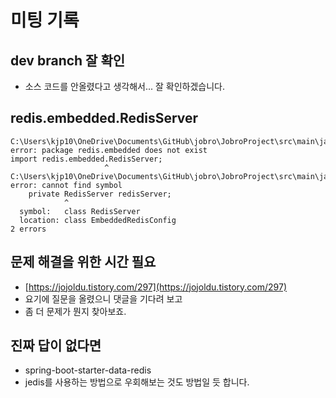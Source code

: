 # 미팅 기록

## dev branch 잘 확인

- 소스 코드를 안올렸다고 생각해서... 잘 확인하겠습니다.

## redis.embedded.RedisServer

``` Shell
C:\Users\kjp10\OneDrive\Documents\GitHub\jobro\JobroProject\src\main\java\com\example\demo\config\EmbeddedRedisConfig.java:7: error: package redis.embedded does not exist
import redis.embedded.RedisServer;
                     ^
C:\Users\kjp10\OneDrive\Documents\GitHub\jobro\JobroProject\src\main\java\com\example\demo\config\EmbeddedRedisConfig.java:21: error: cannot find symbol
    private RedisServer redisServer;
            ^
  symbol:   class RedisServer
  location: class EmbeddedRedisConfig
2 errors
```

## 문제 해결을 위한 시간 필요

- [https://jojoldu.tistory.com/297](https://jojoldu.tistory.com/297)
- 요기에 질문을 올렸으니 댓글을 기다려 보고
- 좀 더 문제가 뭔지 찾아보죠.

## 진짜 답이 없다면

- spring-boot-starter-data-redis
- jedis를 사용하는 방법으로 우회해보는 것도 방법일 듯 합니다.